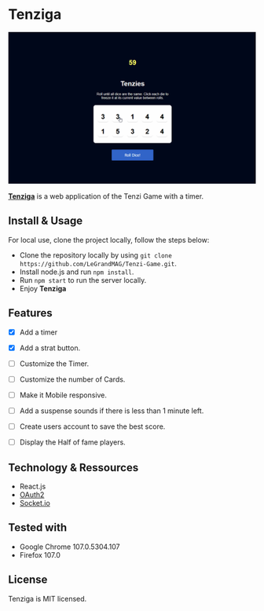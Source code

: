 # Tenziga

![image](https://github.com/243Studio/gif/raw/main/tenzi.gif)

**[Tenziga](https://magmukendi.me/Tenzi-Game)** is a web application of  the Tenzi Game with a timer.





## Install & Usage

For local use, clone the project locally, follow the steps below:

- Clone the repository locally by using `git clone https://github.com/LeGrandMAG/Tenzi-Game.git`.
- Install node.js and run `npm install`.
- Run `npm start` to run the server locally.
- Enjoy **Tenziga**

## Features

- [X] Add a timer
- [X] Add a strat button.
- [ ] Customize the Timer.
- [ ] Customize the number of Cards.
- [ ] Make it Mobile responsive.
- [ ] Add a suspense sounds if there is less than 1 minute left.
- [ ] Create users account to save the best score.
- [ ] Display the Half of fame players.


## Technology & Ressources

- React.js
- [OAuth2](https://oauth.net/2/)
- [Socket.io](https://socket.io/)


## Tested with
- Google Chrome 107.0.5304.107
- Firefox 107.0

## License
Tenziga is MIT licensed.

